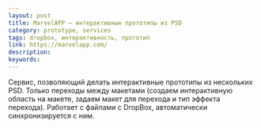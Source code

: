 ```yaml
---
layout: post
title: MarvelAPP — интерактивные прототипы из PSD
category: prototype, services
tags: dropbox, интерактивность, прототип
link: https://marvelapp.com/
description:
keywords:
---
```


<p>Сервис, позволяющий делать интерактивные прототипы из нескольких PSD. Только переходы между макетами (создаем интерактивную область на макете, задаем макет для перехода и тип эффекта перехода). Работает с файлами с DropBox, автоматически синхронизируется с ним.</p>
